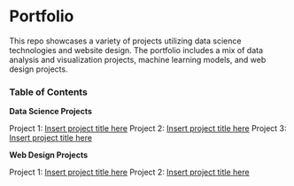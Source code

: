 # Portfolio

This repo showcases a variety of projects utilizing data science technologies and website design. The portfolio includes a mix of data analysis and visualization projects, machine learning models, and web design projects.


### Table of Contents


**Data Science Projects**

Project 1: [Insert project title here](https://www.youtube.com/watch?v=ECOd877Urm4&ab_channel=CutestAnimals)
Project 2: [Insert project title here](https://www.youtube.com/watch?v=ECOd877Urm4&ab_channel=CutestAnimals)
Project 3: [Insert project title here](https://www.youtube.com/watch?v=ECOd877Urm4&ab_channel=CutestAnimals)


**Web Design Projects**

Project 1: [Insert project title here](https://www.youtube.com/watch?v=ECOd877Urm4&ab_channel=CutestAnimals)
Project 2: [Insert project title here](https://www.youtube.com/watch?v=ECOd877Urm4&ab_channel=CutestAnimals)
